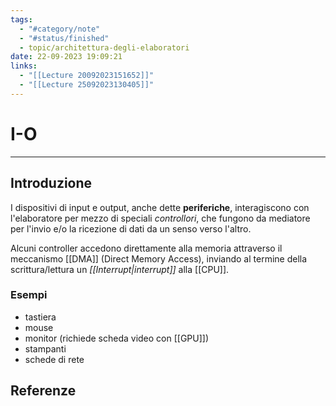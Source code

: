 ```yaml
---
tags:
  - "#category/note"
  - "#status/finished"
  - topic/architettura-degli-elaboratori
date: 22-09-2023 19:09:21
links:
  - "[[Lecture 20092023151652]]"
  - "[[Lecture 25092023130405]]"
---
```

# I-O
---
## Introduzione
I dispositivi di input e output, anche dette **periferiche**, interagiscono con l'elaboratore per mezzo di speciali _controllori_, che fungono da mediatore per l'invio e/o la ricezione di dati da un senso verso l'altro.

Alcuni controller accedono direttamente alla memoria attraverso il meccanismo [[DMA]] (Direct Memory Access), inviando al termine della scrittura/lettura un _[[Interrupt|interrupt]]_ alla [[CPU]].

### Esempi
- tastiera
- mouse
- monitor (richiede scheda video con [[GPU]])
- stampanti
- schede di rete

## Referenze